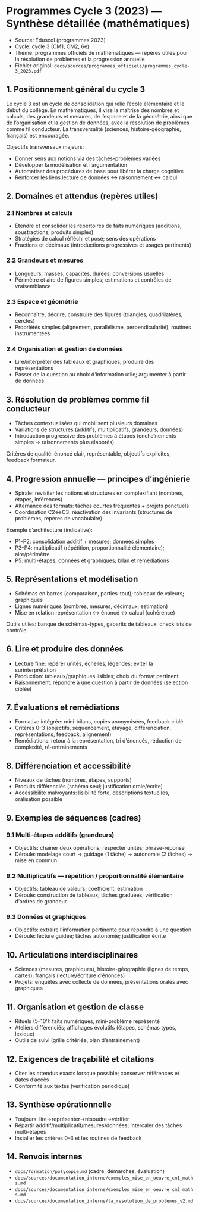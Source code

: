 # Programmes Cycle 3 (2023) — Synthèse détaillée (mathématiques)

- Source: Éduscol (programmes 2023)
- Cycle: cycle 3 (CM1, CM2, 6e)
- Thème: programmes officiels de mathématiques — repères utiles pour la résolution de problèmes et la progression annuelle
- Fichier original: `docs/sources/programmes_officiels/programmes_cycle-3_2023.pdf`

## 1. Positionnement général du cycle 3
Le cycle 3 est un cycle de consolidation qui relie l’école élémentaire et le début du collège. En mathématiques, il vise la maîtrise des nombres et calculs, des grandeurs et mesures, de l’espace et de la géométrie, ainsi que de l’organisation et la gestion de données, avec la résolution de problèmes comme fil conducteur. La transversalité (sciences, histoire-géographie, français) est encouragée.

Objectifs transversaux majeurs:
- Donner sens aux notions via des tâches-problèmes variées
- Développer la modélisation et l’argumentation
- Automatiser des procédures de base pour libérer la charge cognitive
- Renforcer les liens lecture de données ↔ raisonnement ↔ calcul

## 2. Domaines et attendus (repères utiles)
### 2.1 Nombres et calculs
- Étendre et consolider les répertoires de faits numériques (additions, soustractions, produits simples)
- Stratégies de calcul réfléchi et posé; sens des opérations
- Fractions et décimaux (introductions progressives et usages pertinents)

### 2.2 Grandeurs et mesures
- Longueurs, masses, capacités, durées; conversions usuelles
- Périmètre et aire de figures simples; estimations et contrôles de vraisemblance

### 2.3 Espace et géométrie
- Reconnaître, décrire, construire des figures (triangles, quadrilatères, cercles)
- Propriétés simples (alignement, parallélisme, perpendicularité), routines instrumentées

### 2.4 Organisation et gestion de données
- Lire/interpréter des tableaux et graphiques; produire des représentations
- Passer de la question au choix d’information utile; argumenter à partir de données

## 3. Résolution de problèmes comme fil conducteur
- Tâches contextualisées qui mobilisent plusieurs domaines
- Variations de structures (additifs, multiplicatifs, grandeurs, données)
- Introduction progressive des problèmes à étapes (enchaînements simples → raisonnements plus élaborés)

Critères de qualité: énoncé clair, représentable, objectifs explicites, feedback formateur.

## 4. Progression annuelle — principes d’ingénierie
- Spirale: revisiter les notions et structures en complexifiant (nombres, étapes, inférences)
- Alternance des formats: tâches courtes fréquentes + projets ponctuels
- Coordination C2↔C3: réactivation des invariants (structures de problèmes, repères de vocabulaire)

Exemple d’architecture (indicative):
- P1–P2: consolidation additif + mesures; données simples
- P3–P4: multiplicatif (répétition, proportionnalité élémentaire); aire/périmètre
- P5: multi-étapes; données et graphiques; bilan et remédiations

## 5. Représentations et modélisation
- Schémas en barres (comparaison, parties-tout); tableaux de valeurs; graphiques
- Lignes numériques (nombres, mesures, décimaux; estimation)
- Mise en relation représentation ↔ énoncé ↔ calcul (cohérence)

Outils utiles: banque de schémas-types, gabarits de tableaux, checklists de contrôle.

## 6. Lire et produire des données
- Lecture fine: repérer unités, échelles, légendes; éviter la surinterprétation
- Production: tableaux/graphiques lisibles; choix du format pertinent
- Raisonnement: répondre à une question à partir de données (sélection ciblée)

## 7. Évaluations et remédiations
- Formative intégrée: mini-bilans, copies anonymisées, feedback ciblé
- Critères 0–3 (objectifs, séquencement, étayage, différenciation, représentations, feedback, alignement)
- Remédiations: retour à la représentation, tri d’énoncés, réduction de complexité, ré-entrainements

## 8. Différenciation et accessibilité
- Niveaux de tâches (nombres, étapes, supports)
- Produits différenciés (schéma seul; justification orale/écrite)
- Accessibilité malvoyants: lisibilité forte, descriptions textuelles, oralisation possible

## 9. Exemples de séquences (cadres)
### 9.1 Multi-étapes additifs (grandeurs)
- Objectifs: chaîner deux opérations; respecter unités; phrase-réponse
- Déroulé: modelage court → guidage (1 tâche) → autonomie (2 tâches) → mise en commun

### 9.2 Multiplicatifs — répétition / proportionnalité élémentaire
- Objectifs: tableau de valeurs; coefficient; estimation
- Déroulé: construction de tableaux; tâches graduées; vérification d’ordres de grandeur

### 9.3 Données et graphiques
- Objectifs: extraire l’information pertinente pour répondre à une question
- Déroulé: lecture guidée; tâches autonomie; justification écrite

## 10. Articulations interdisciplinaires
- Sciences (mesures, graphiques), histoire-géographie (lignes de temps, cartes), français (lecture/écriture d’énoncés)
- Projets: enquêtes avec collecte de données, présentations orales avec graphiques

## 11. Organisation et gestion de classe
- Rituels (5–10’): faits numériques, mini-problème représenté
- Ateliers différenciés; affichages évolutifs (étapes, schémas types, lexique)
- Outils de suivi (grille critériée, plan d’entrainement)

## 12. Exigences de traçabilité et citations
- Citer les attendus exacts lorsque possible; conserver références et dates d’accès
- Conformité aux textes (vérification périodique)

## 13. Synthèse opérationnelle
- Toujours: lire→représenter→résoudre→vérifier
- Répartir additif/multiplicatif/mesures/données; intercaler des tâches multi-étapes
- Installer les critères 0–3 et les routines de feedback

## 14. Renvois internes
- `docs/formation/polycopie.md` (cadre, démarches, évaluation)
- `docs/sources/documentation_interne/exemples_mise_en_oeuvre_cm1_maths.md`
- `docs/sources/documentation_interne/exemples_mise_en_oeuvre_cm2_maths.md`
- `docs/sources/documentation_interne/la_resolution_de_problemes_v2.md`
